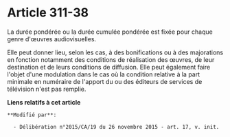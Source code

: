 # Article 311-38

La durée pondérée ou la durée cumulée pondérée est fixée pour chaque genre d'œuvres audiovisuelles. 

Elle peut donner lieu, selon les cas, à des bonifications ou à des majorations  en fonction notamment des conditions de
réalisation des œuvres, de leur destination et de leurs conditions de diffusion. Elle peut également faire l'objet d'une
modulation dans le cas où la condition relative à la part minimale en numéraire de l'apport du ou des éditeurs de services de
télévision n'est pas remplie.

**Liens relatifs à cet article**

	**Modifié par**:

	  - Délibération n°2015/CA/19 du 26 novembre 2015 - art. 17, v. init.

